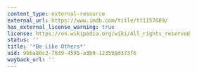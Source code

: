```yaml
---
content_type: external-resource
external_url: https://www.imdb.com/title/tt1157609/
has_external_license_warning: true
license: https://en.wikipedia.org/wiki/All_rights_reserved
status: ''
title: '*Be Like Others*'
uid: 9bba80c2-7839-4595-a3b9-123598d373f6
wayback_url: ''
---
```

